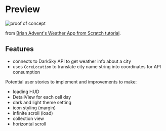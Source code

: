 # Preview

![proof of concept](preview.gif)

from [Brian Advent's Weather App from Scratch tutorial](https://youtu.be/doqtsIsbtqs).

## Features

* connects to DarkSky API to get weather info about a city
* uses `CoreLocation` to translate city name string into coordinates for API consumption

Potential user stories to implement and improvements to make:

* loading HUD
* DetailView for each cell day
* dark and light theme setting
* icon styling (margin)
* infinite scroll (load)
* collection view
* horizontal scroll
